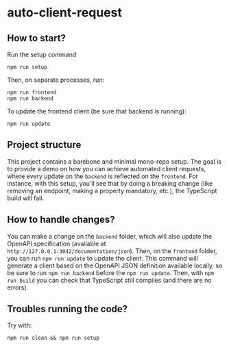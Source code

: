 # auto-client-request

## How to start?

Run the setup command

```
npm run setup
```

Then, on separate processes, run:

```
npm run frontend
npm run backend
```

To update the frontend client (be sure that backend is running):

```
npm run update
```

## Project structure

This project contains a barebone and minimal mono-repo setup. The goal is to provide a demo on how you can achieve automated client requests, where every update on the `backend` is reflected on the `frontend`. For instance, with this setup, you'll see that by doing a breaking change (like removing an endpoint, making a property mandatory, etc.), the TypeScript build will fail.

## How to handle changes?

You can make a change on the `backend` folder, which will also update the OpenAPI specification (available at `http://127.0.0.1:3042/documentation/json`). Then, on the `frontend` folder, you can run `npm run update` to update the client. This command will generate a client based on the OpenAPI JSON definition available locally, so be sure to run `npm run backend` before the `npm run update`. Then, with `npm run build` you can check that TypeScript still compiles (and there are no errors).

## Troubles running the code?

Try with:

```
npm run clean && npm run setup
```

